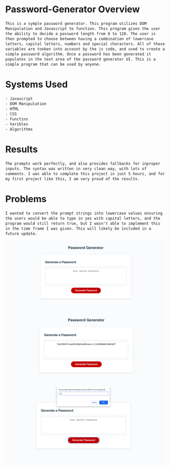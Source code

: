 # Password-Generator Overview

    This is a symple password generator. This program utilizes DOM Manipulation and Javascript to function. This program gives the user the ability to decide a password length from 8 to 128. The user is then prompted to choose between having a combination of lowercase letters, capital letters, numbers and special characters. All of these variables are tooken into account by the js code, and used to create a simple password algorithm. Once a password has been generated it populates in the text area of the password generator UI. This is a simple program that can be used by anyone.

# Systems Used

    - Javascript
    - DOM Manipulation
    - HTML
    - CSS
    - Functins
    - Varibles
    - Algorithms

# Results

    The prompts work perfectly, and also provides fallbacks for inproper inputs. The syntax was written in very clean way, with lots of comments. I was able to complete this project in just 5 hours, and for my first project like this, I am very proud of the results. 

# Problems

    I wanted to convert the prompt strings into lowercase values ensuring the users would be able to type in yes with capital letters, and the program would still return true, but I wasn't able to implement this in the time frame I was given. This will likely be included in a future update. 

![Screenshot of website 1](/images/scrsht1.png)
![Screenshot of website 2](/images/scrsht2.png)
![Screenshot of website 3](/images/scrsht3.png)